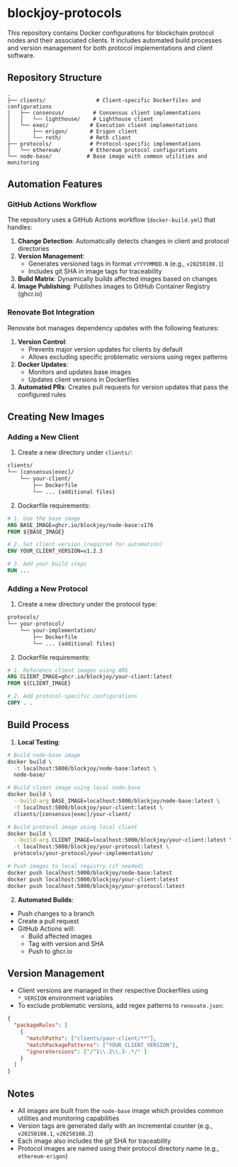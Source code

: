 # blockjoy-protocols

This repository contains Docker configurations for blockchain protocol nodes and their associated clients. It includes automated build processes and version management for both protocol implementations and client software.

## Repository Structure

```
.
├── clients/                # Client-specific Dockerfiles and configurations
│   ├── consensus/         # Consensus client implementations
│   │   └── lighthouse/    # Lighthouse client
│   └── exec/             # Execution client implementations
│       ├── erigon/       # Erigon client
│       └── reth/         # Reth client
├── protocols/            # Protocol-specific implementations
│   └── ethereum/         # Ethereum protocol configurations
└── node-base/           # Base image with common utilities and monitoring
```

## Automation Features

### GitHub Actions Workflow

The repository uses a GitHub Actions workflow (`docker-build.yml`) that handles:

1. **Change Detection**: Automatically detects changes in client and protocol directories
2. **Version Management**: 
   - Generates versioned tags in format `vYYYYMMDD.N` (e.g., `v20250108.1`)
   - Includes git SHA in image tags for traceability
3. **Build Matrix**: Dynamically builds affected images based on changes
4. **Image Publishing**: Publishes images to GitHub Container Registry (ghcr.io)

### Renovate Bot Integration

Renovate bot manages dependency updates with the following features:

1. **Version Control**:
   - Prevents major version updates for clients by default
   - Allows excluding specific problematic versions using regex patterns
2. **Docker Updates**:
   - Monitors and updates base images
   - Updates client versions in Dockerfiles
3. **Automated PRs**: Creates pull requests for version updates that pass the configured rules

## Creating New Images

### Adding a New Client

1. Create a new directory under `clients/`:
```bash
clients/
└── [consensus|exec]/
    └── your-client/
        ├── Dockerfile
        └── ... (additional files)
```

2. Dockerfile requirements:
```dockerfile
# 1. Use the base image
ARG BASE_IMAGE=ghcr.io/blockjoy/node-base:v176
FROM ${BASE_IMAGE}

# 2. Set client version (required for automation)
ENV YOUR_CLIENT_VERSION=v1.2.3

# 3. Add your build steps
RUN ...
```

### Adding a New Protocol

1. Create a new directory under the protocol type:
```bash
protocols/
└── your-protocol/
    └── your-implementation/
        ├── Dockerfile
        └── ... (additional files)
```

2. Dockerfile requirements:
```dockerfile
# 1. Reference client images using ARG
ARG CLIENT_IMAGE=ghcr.io/blockjoy/your-client:latest
FROM ${CLIENT_IMAGE}

# 2. Add protocol-specific configurations
COPY . .
```

## Build Process

1. **Local Testing**:
```bash
# Build node-base image
docker build \
  -t localhost:5000/blockjoy/node-base:latest \
  node-base/

# Build client image using local node-base
docker build \
  --build-arg BASE_IMAGE=localhost:5000/blockjoy/node-base:latest \
  -t localhost:5000/blockjoy/your-client:latest \
  clients/[consensus|exec]/your-client/

# Build protocol image using local client
docker build \
  --build-arg CLIENT_IMAGE=localhost:5000/blockjoy/your-client:latest \
  -t localhost:5000/blockjoy/your-protocol:latest \
  protocols/your-protocol/your-implementation/

# Push images to local registry (if needed)
docker push localhost:5000/blockjoy/node-base:latest
docker push localhost:5000/blockjoy/your-client:latest
docker push localhost:5000/blockjoy/your-protocol:latest
```

2. **Automated Builds**:
- Push changes to a branch
- Create a pull request
- GitHub Actions will:
  - Build affected images
  - Tag with version and SHA
  - Push to ghcr.io

## Version Management

- Client versions are managed in their respective Dockerfiles using `*_VERSION` environment variables
- To exclude problematic versions, add regex patterns to `renovate.json`:
```json
{
  "packageRules": [
    {
      "matchPaths": ["clients/your-client/**"],
      "matchPackagePatterns": ["YOUR_CLIENT_VERSION"],
      "ignoreVersions": ["/^1\\.2\\.3-.*/" ]
    }
  ]
}
```

## Notes

- All images are built from the `node-base` image which provides common utilities and monitoring capabilities
- Version tags are generated daily with an incremental counter (e.g., `v20250108.1`, `v20250108.2`)
- Each image also includes the git SHA for traceability
- Protocol images are named using their protocol directory name (e.g., `ethereum-erigon`)
